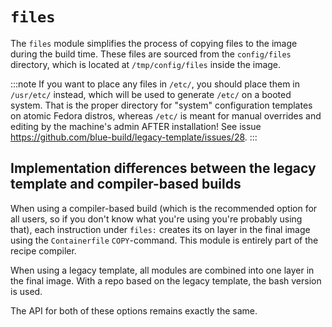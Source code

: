 # `files`

The `files` module simplifies the process of copying files to the image during the build time. These files are sourced from the `config/files` directory, which is located at `/tmp/config/files` inside the image.

:::note
If you want to place any files in `/etc/`, you should place them in `/usr/etc/` instead, which will be used to generate `/etc/` on a booted system. That is the proper directory for "system" configuration templates on atomic Fedora distros, whereas `/etc/` is meant for manual overrides and editing by the machine's admin AFTER installation! See issue https://github.com/blue-build/legacy-template/issues/28.
:::

## Implementation differences between the legacy template and compiler-based builds

When using a compiler-based build (which is the recommended option for all users, so if you don't know what you're using you're probably using that), each instruction under `files:` creates its on layer in the final image using the `Containerfile` `COPY`-command. This module is entirely part of the recipe compiler.

When using a legacy template, all modules are combined into one layer in the final image. With a repo based on the legacy template, the bash version is used. 

The API for both of these options remains exactly the same.
